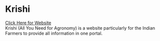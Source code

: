 # Krishi
<a href="https://royishan.github.io/Krishi.github.io/index.html"> Click Here for Website</a>
<br>
Krishi (All You Need for Agronomy) is a website particularly for the Indian Farmers to provide all information in one portal.
